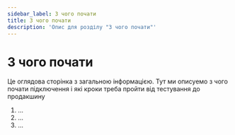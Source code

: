 ```yaml
---
sidebar_label: З чого почати
title: З чого почати
description: 'Опис для розділу "З чого почати"'
---
```


# З чого почати

Це оглядова сторінка з загальною інформацією. Тут ми описуемо з чого почати підключення і які кроки треба пройти від тестування до продакшину

1) ...
2) ...
3) ...